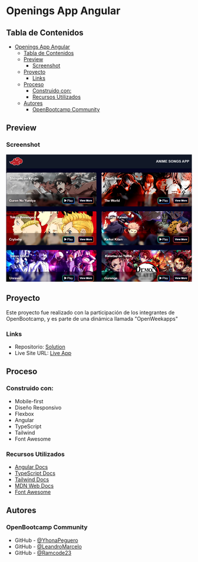 # Openings App Angular

## Tabla de Contenidos

- [Openings App Angular](#openings-app-angular)
  - [Tabla de Contenidos](#tabla-de-contenidos)
  - [Preview](#preview)
    - [Screenshot](#screenshot)
  - [Proyecto](#proyecto)
    - [Links](#links)
  - [Proceso](#proceso)
    - [Construido con:](#construido-con)
    - [Recursos Utilizados](#recursos-utilizados)
  - [Autores](#autores)
    - [OpenBootcamp Community](#openbootcamp-community)

## Preview

### Screenshot

![](./src/assets/img.png)

## Proyecto

Este proyecto fue realizado con la participación de los integrantes de OpenBootcamp, y es parte de una dinámica llamada "OpenWeekapps"

### Links

- Repositorio: [Solution](https://github.com/Open-Bootcamp/openings-app-angular)
- Live Site URL: [Live App](https://openings-app-ob.netlify.app/)

## Proceso

### Construido con:

- Mobile-first
- Diseño Responsivo
- Flexbox
- Angular
- TypeScript
- Tailwind
- Font Awesome

### Recursos Utilizados

- [Angular Docs](https://angular.io/docs)
- [TypeScript Docs](https://www.typescriptlang.org/docs/)
- [Tailwind Docs](https://tailwindcss.com/docs/)
- [MDN Web Docs](https://developer.mozilla.org/es/docs/Web)
- [Font Awesome](https://fontawesome.com/docs/web/setup/get-started)

## Autores

### OpenBootcamp Community

- GitHub - [@YhonaPeguero](https://github.com/YhonaPeguero)
- GitHub - [@LeandroMarcelo](https://github.com/Leandro-Marcelo)
- GitHub - [@Ramcode23](https://github.com/Ramcode23)